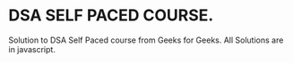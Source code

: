 # DSA SELF PACED COURSE.
Solution to DSA Self Paced course from Geeks for Geeks.
All Solutions are in javascript.
